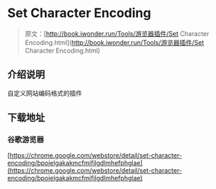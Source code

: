 # Set Character Encoding

> 原文：[http://book.iwonder.run/Tools/游览器插件/Set Character Encoding.html](http://book.iwonder.run/Tools/游览器插件/Set Character Encoding.html)

## 介绍说明

自定义网站编码格式的插件

## 下载地址

### 谷歌游览器

[https://chrome.google.com/webstore/detail/set-character-encoding/bpojelgakakmcfmjfilgdlmhefphglae](https://chrome.google.com/webstore/detail/set-character-encoding/bpojelgakakmcfmjfilgdlmhefphglae)

